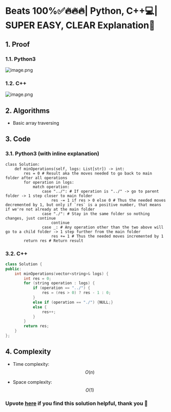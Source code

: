 # Beats 100%✅🔥🔥🔥| Python, C++💻| SUPER EASY, CLEAR Explanation📕

## 1. Proof

### 1.1. Python3
![image.png](https://assets.leetcode.com/users/images/2c49589f-64eb-497c-a4ee-5846c7806191_1720642985.0600185.png)

### 1.2. C++
![image.png](https://assets.leetcode.com/users/images/a25c3667-0135-4d37-a037-d9c381115daa_1720642952.767589.png)

## 2. Algorithms

* Basic array traversing

## 3. Code

### 3.1. Python3 (with inline explanation)
```python3 []
class Solution:
    def minOperations(self, logs: List[str]) -> int:
        res = 0 # Result aka the moves needed to go back to main folder after all operations
        for operation in logs:
            match operation:
                case "../": # If operation is "../" -> go to parent folder -> 1 step closer to main folder
                    res -= 1 if res > 0 else 0 # Thus the needed moves decremented by 1, but only if `res` is a positive number, that means if we're not already at the main folder
                case "./": # Stay in the same folder so nothing changes, just continue
                    continue
                case _: # Any operation other than the two above will go to a child folder -> 1 step further from the main folder
                    res += 1 # Thus the needed moves incremented by 1
        return res # Return result
```

### 3.2. C++
```cpp []
class Solution {
public:
    int minOperations(vector<string>& logs) {
        int res = 0;
        for (string operation : logs) {
            if (operation == "../") {
                res = (res > 0) ? res - 1 : 0;
            }
            else if (operation == "./") {NULL;}
            else {
                res++;
            }
        }
        return res;
    }
};
```

## 4. Complexity

- Time complexity: $$O(n)$$

- Space complexity: $$O(1)$$

### Upvote [here](https://leetcode.com/problems/crawler-log-folder/solutions/5456861/beats-100-python-c-super-easy-clear-explanation) if you find this solution helpful, thank you 🤍
